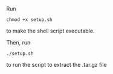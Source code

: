 Run 

```shell
chmod +x setup.sh
```

to make the shell script executable.

Then, run 

```shell
./setup.sh
```

to run the script to extract the .tar.gz file
